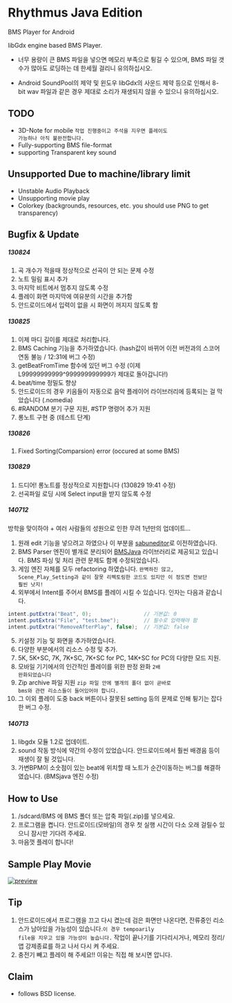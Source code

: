 Rhythmus Java Edition
=====================

BMS Player for Android

libGdx engine based BMS Player.

* 너무 용량이 큰 BMS 파일을 넣으면 메모리 부족으로 튕길 수 있으며, BMS 파일 갯수가 많아도 로딩하는 데 한세월 걸리니 유의하십시오.

* Android SoundPool의 제약 및 윈도우 libGdx의 사운드 제약 등으로 인해서 8-bit wav 파일과 같은 경우 제대로 소리가 재생되지 않을 수 있으니 유의하십시오.

TODO
---------------
- 3D-Note for mobile <code>작업 진행중이고 주석을 지우면 플레이도 가능하나 아직 불완전합니다.</code>
- Fully-supporting BMS file-format
- supporting Transparent key sound

Unsupported Due to machine/library limit
---------------
- Unstable Audio Playback
- Unsupporting movie play
- Colorkey (backgrounds, resources, etc. you should use PNG to get transparency)

Bugfix & Update
---------------

##### 130824

1. 곡 개수가 적을때 정상적으로 선곡이 안 되는 문제 수정
2. 노트 밀림 표시 추가
3. 마지막 비트에서 멈추지 않도록 수정
4. 플레이 화면 마지막에 여유분의 시간을 추가함
5. 안드로이드에서 입력이 없을 시 화면이 꺼지지 않도록 함

##### 130825

1. 이제 마디 길이를 제대로 처리합니다.
2. BMS Caching 기능을 추가하였습니다. (hash값이 바뀌어 이전 버전과의 스코어 연동 불능 / 12:31에 버그 수정)
3. getBeatFromTime 함수에 있던 버그 수정 (이제 L99999999999^999999999999가 제대로 돌아갑니다!)
4. beat/time 정밀도 향상
5. 안드로이드의 경우 키음들이 자동으로 음악 플레이어 라이브러리에 등록되는 걸 막았습니다 (.nomedia)
6. #RANDOM 분기 구문 지원, #STP 명령어 추가 지원
7. 롱노트 구현 중 (테스트 단계)

##### 130826

1. Fixed Sorting(Comparsion) error (occured at some BMS)

##### 130829

1. 드디어! 롱노트를 정상적으로 지원합니다 (130829 19:41 수정)
2. 선곡파일 로딩 시에 Select input을 받지 않도록 수정

##### 140712

방학을 맞이하야 + 여러 사람들의 성원으로 인한 무려 1년만의 업데이트...

1. 원래 edit 기능을 넣으려고 하였으나 이 부분을 [sabuneditor](https://github.com/kuna/SabunEditor_Android)로 이전하였습니다.
2. BMS Parser 엔진이 별개로 분리되어 [BMSJava](https://github.com/kuna/BMSJava) 라이브러리로 제공되고 있습니다. BMS 파싱 및 처리 관련 문제도 함께 수정되었습니다. 
3. 게임 엔진 자체를 모두 refactoring 하였습니다. <code>완벽하진 않고, Scene_Play_Setting과 같이 잘못 리펙토링한 코드도 있지만 이 정도면 전보단 훨씬 낫지!</code>
4. 외부에서 Intent를 주어서 BMS를 플레이 시킬 수 있습니다. 인자는 다음과 같습니다.
```java
intent.putExtra("Beat", 0);					// 기본값: 0
intent.putExtra("File", "test.bme");		// 필수로 입력해야 함
intent.putExtra("RemoveAfterPlay", false);	// 기본값: false
```
5. 키설정 기능 및 화면을 추가하였습니다.
6. 다양한 부분에서의 리소스 수정 및 추가.
7. 5K, 5K+SC, 7K, 7K+SC, 7K+SC for PC, 14K+SC for PC의 다양한 모드 지원.
8. 모바일 기기에서의 인간적인 플레이를 위한 판정 완화 <code>2배 완화되었습니다</code>
9. Zip archive 파일 지원 <code>zip 파일 안에 별개의 폴더 없이 곧바로 bms와 관련 리소스들이 들어있어야 합니다.</code>
10. 그 이외 플레이 도중 back 버튼이나 잘못된 setting 등의 문제로 인해 튕기는 잡다한 버그 수정.

##### 140713

1. libgdx 모듈 1.2로 업데이트.
2. sound 작동 방식에 약간의 수정이 있었습니다. 안드로이드에서 훨씬 배경음 등이 재생이 잘 될 것입니다.
3. 가변BPM이 소숫점이 있는 beat에 위치할 때 노트가 순간이동하는 버그를 해결하였습니다. (BMSjava 엔진 수정)


How to Use
---------------

1. /sdcard/BMS 에 BMS 폴더 또는 압축 파일(.zip)를 넣으세요.
2. 프로그램을 켭니다. 안드로이드(모바일)의 경우 첫 실행 시간이 다소 오래 걸릴수 있으니 잠시만 기다려 주세요.
3. 마음껏 플레이 합니다!


Sample Play Movie
---------------
[![preview](http://img.youtube.com/vi/_J1FsTLA7bE/0.jpg)](http://www.youtube.com/watch?v=_J1FsTLA7bE)


Tip
---------------

1. 안드로이드에서 프로그램을 끄고 다시 켰는데 검은 화면만 나온다면, 잔류중인 리소스가 남아있을 가능성이 있습니다.<code>이 경우 tempoarily file을 지우고 있을 가능성이 높습니다.</code> 작업이 끝나기를 기다리시거나, 메모리 정리/앱 강제종료를 하고 나서 다시 켜 주세요.
2. 충전기 빼고 플레이 해 주세요!! 이유는 직접 해 보시면 압니다.



Claim
---------------

* follows BSD license.